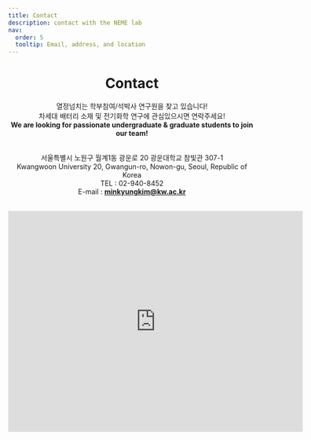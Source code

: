 ```yaml
---
title: Contact
description: contact with the NEME lab
nav:
  order: 5
  tooltip: Email, address, and location
---
```


<div style="text-align:center;">

<h1><b>Contact</b></h1>

열정넘치는 학부참여/석박사 연구원을 찾고 있습니다!<br>
차세대 배터리 소재 및 전기화학 연구에 관심있으시면 연락주세요!<br>
<b>We are looking for passionate undergraduate & graduate students to join our team!</b><br><br>

서울특별시 노원구 월계1동 광운로 20 광운대학교 참빛관 307-1<br>
Kwangwoon University 20, Gwangun-ro, Nowon-gu, Seoul, Republic of Korea<br>
TEL : 02-940-8452<br>
E-mail : <b>minkyungkim@kw.ac.kr</b><br><br>

</div>
<iframe src="https://www.google.com/maps/embed?pb=!1m18!1m12!1m3!1d3160.275761289432!2d127.05832947640764!3d37.619200721105734!2m3!1f0!2f0!3f0!3m2!1i1024!2i768!4f13.1!3m3!1m2!1s0x357cbb9552b79ad7%3A0xa353b2a95c2f83f2!2z7ISc7Jq47Yq567OE7IucIOyblOqzhDHrj5kg6rSR7Jq064yA7ZWZ6rWQIOywuOu5m-q0gA!5e0!3m2!1sko!2skr!4v1745850694829!5m2!1sko!2skr" width="600" height="450" style="border:0;" allowfullscreen="" loading="lazy" referrerpolicy="no-referrer-when-downgrade"></iframe>


